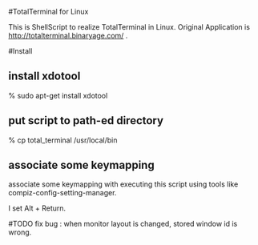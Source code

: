 #TotalTerminal for Linux

This is ShellScript to realize TotalTerminal in Linux.
Original Application is http://totalterminal.binaryage.com/ .

#Install

## install xdotool

% sudo apt-get install xdotool

## put script to path-ed directory

% cp total_terminal /usr/local/bin

## associate some keymapping 

associate some keymapping with executing this script using tools like compiz-config-setting-manager.

I set Alt + Return.

#TODO
fix bug : when monitor layout is changed, stored window id is wrong.
